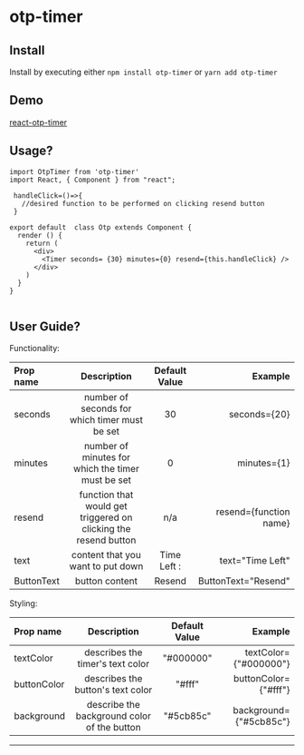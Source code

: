 # otp-timer

## Install

Install by executing either `npm install otp-timer` or `yarn add otp-timer`

## Demo

[react-otp-timer](https://react-otp-timer.herokuapp.com/ "react-otp-timer")

## Usage?

```
import OtpTimer from 'otp-timer'
import React, { Component } from "react";

 handleClick=()=>{
   //desired function to be performed on clicking resend button
 }

export default  class Otp extends Component {
  render () {
    return (
      <div>
        <Timer seconds= {30} minutes={0} resend={this.handleClick} />
      </div>
    )
  }
}


```

## User Guide?

Functionality:

| Prop name  |                           Description                           | Default Value |                Example |
| :--------- | :-------------------------------------------------------------: | :-----------: | ---------------------: |
| seconds    |          number of seconds for which timer must be set          |      30       |           seconds={20} |
| minutes    |        number of minutes for which the timer must be set        |       0       |            minutes={1} |
| resend     | function that would get triggered on clicking the resend button |      n/a      | resend={function name} |
| text       |                content that you want to put down                |  Time Left :  |       text="Time Left" |
| ButtonText |                         button content                          |    Resend     |    ButtonText="Resend" |

Styling:

| Prop name   |                 Description                 | Default Value |                Example |
| :---------- | :-----------------------------------------: | :-----------: | ---------------------: |
| textColor   |      describes the timer's text color       |   "#000000"   |  textColor={"#000000"} |
| buttonColor |      describes the button's text color      |    "#fff"     |   buttonColor={"#fff"} |
| background  | describe the background color of the button |   "#5cb85c"   | background={"#5cb85c"} |

---
